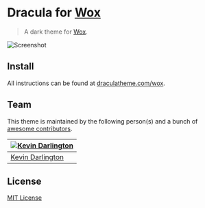 # Dracula for [Wox](https://github.com/qianlifeng/Wox)

> A dark theme for [Wox](https://github.com/qianlifeng/Wox).

![Screenshot](https://draculatheme.com/assets/img/screenshots/wox.png)

## Install

All instructions can be found at [draculatheme.com/wox](https://draculatheme.com/wox).

## Team

This theme is maintained by the following person(s) and a bunch of [awesome contributors](https://github.com/dracula/template/graphs/contributors).

[![Kevin Darlington](https://avatars3.githubusercontent.com/u/119919?v=3&s=70)](https://github.com/nesl247) |
--- |
[Kevin Darlington](https://github.com/kdar) |

## License

[MIT License](./LICENSE)
